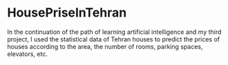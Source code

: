 # HousePriseInTehran
In the continuation of the path of learning artificial intelligence and my third project, I used the statistical data of Tehran houses to predict the prices of houses according to the area, the number of rooms, parking spaces, elevators, etc.
